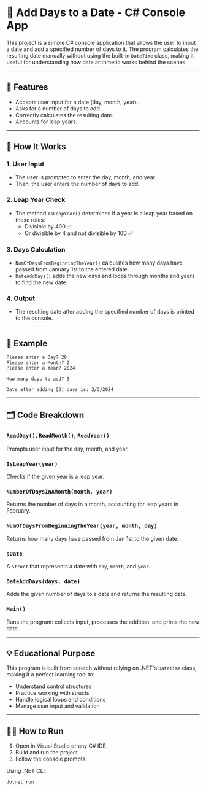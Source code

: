 # 📅 Add Days to a Date - C# Console App

This project is a simple C# console application that allows the user to input a date and add a specified number of days to it. The program calculates the resulting date manually without using the built-in `DateTime` class, making it useful for understanding how date arithmetic works behind the scenes.

---

## 🔧 Features

- Accepts user input for a date (day, month, year).
- Asks for a number of days to add.
- Correctly calculates the resulting date.
- Accounts for leap years.

---

## 🧠 How It Works

### 1. User Input
- The user is prompted to enter the day, month, and year.
- Then, the user enters the number of days to add.

### 2. Leap Year Check
- The method `IsLeapYear()` determines if a year is a leap year based on these rules:
  - Divisible by 400 ✅
  - Or divisible by 4 and not divisible by 100 ✅

### 3. Days Calculation
- `NumOfDaysFromBeginningTheYear()` calculates how many days have passed from January 1st to the entered date.
- `DateAddDays()` adds the new days and loops through months and years to find the new date.

### 4. Output
- The resulting date after adding the specified number of days is printed to the console.

---

## 🧾 Example

```
Please enter a Day? 28
Please enter a Month? 2
Please enter a Year? 2024

How many days to add? 3

Date after adding [3] days is: 2/3/2024
```

---

## 🗂️ Code Breakdown

### `ReadDay()`, `ReadMonth()`, `ReadYear()`
Prompts user input for the day, month, and year.

### `IsLeapYear(year)`
Checks if the given year is a leap year.

### `NumberOfDaysInAMonth(month, year)`
Returns the number of days in a month, accounting for leap years in February.

### `NumOfDaysFromBeginningTheYear(year, month, day)`
Returns how many days have passed from Jan 1st to the given date.

### `sDate`
A `struct` that represents a date with `day`, `month`, and `year`.

### `DateAddDays(days, date)`
Adds the given number of days to a date and returns the resulting date.

### `Main()`
Runs the program: collects input, processes the addition, and prints the new date.

---

## 💡 Educational Purpose
This program is built from scratch without relying on .NET's `DateTime` class, making it a perfect learning tool to:
- Understand control structures
- Practice working with structs
- Handle logical loops and conditions
- Manage user input and validation

---

## 🏃‍♂️ How to Run
1. Open in Visual Studio or any C# IDE.
2. Build and run the project.
3. Follow the console prompts.

Using .NET CLI:
```bash
dotnet run
```
